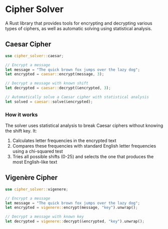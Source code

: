 # Cipher Solver

A Rust library that provides tools for encrypting and decrypting various types of ciphers, as well as automatic solving using statistical analysis.


## Caesar Cipher

```rust
use cipher_solver::caesar;

// Encrypt a message
let message = "The quick brown fox jumps over the lazy dog";
let encrypted = caesar::encrypt(message, 3);

// Decrypt a message with known shift
let decrypted = caesar::decrypt(&encrypted, 3);

// Automatically solve a Caesar cipher with statistical analysis
let solved = caesar::solve(&encrypted);
```

### How it works

The solver uses statistical analysis to break Caesar ciphers without knowing the shift key. It:

1. Calculates letter frequencies in the encrypted text
2. Compares these frequencies with standard English letter frequencies using a chi-squared test
3. Tries all possible shifts (0-25) and selects the one that produces the most English-like text

## Vigenère Cipher

```rust
use cipher_solver::vigenere;

// Encrypt a message
let message = "The quick brown fox jumps over the lazy dog";
let encrypted = vigenere::encrypt(message, "key").unwrap();

// Decrypt a message with known key
let decrypted = vigenere::decrypt(&encrypted, "key").unwrap();
```